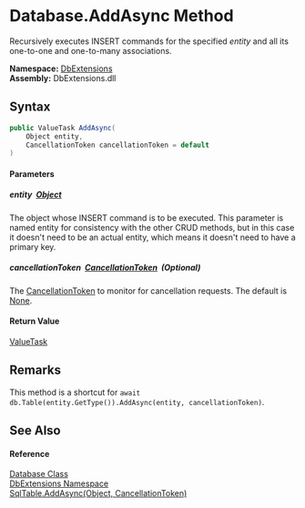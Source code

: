 Database.AddAsync Method
========================
Recursively executes INSERT commands for the specified *entity* and all its one-to-one and one-to-many associations.
  
**Namespace:** [DbExtensions][1]  
**Assembly:** DbExtensions.dll

Syntax
------

```csharp
public ValueTask AddAsync(
	Object entity,
	CancellationToken cancellationToken = default
)
```

#### Parameters

##### *entity*  [Object][2]
The object whose INSERT command is to be executed. This parameter is named entity for consistency with the other CRUD methods, but in this case it doesn't need to be an actual entity, which means it doesn't need to have a primary key.

##### *cancellationToken*  [CancellationToken][3]  (Optional)
The [CancellationToken][3] to monitor for cancellation requests. The default is [None][4].

#### Return Value
[ValueTask][5]

Remarks
-------
This method is a shortcut for `await db.Table(entity.GetType()).AddAsync(entity, cancellationToken)`.

See Also
--------

#### Reference
[Database Class][6]  
[DbExtensions Namespace][1]  
[SqlTable.AddAsync(Object, CancellationToken)][7]  

[1]: ../README.md
[2]: https://learn.microsoft.com/dotnet/api/system.object
[3]: https://learn.microsoft.com/dotnet/api/system.threading.cancellationtoken
[4]: https://learn.microsoft.com/dotnet/api/system.threading.cancellationtoken.none
[5]: https://learn.microsoft.com/dotnet/api/system.threading.tasks.valuetask
[6]: README.md
[7]: ../SqlTable/AddAsync.md